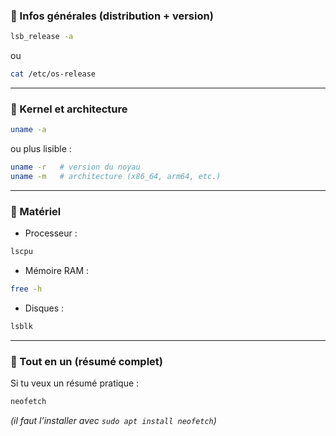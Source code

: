 
### 📌 Infos générales (distribution + version)

```bash
lsb_release -a
```

ou

```bash
cat /etc/os-release
```

---

### 📌 Kernel et architecture

```bash
uname -a
```

ou plus lisible :

```bash
uname -r   # version du noyau
uname -m   # architecture (x86_64, arm64, etc.)
```

---

### 📌 Matériel

* Processeur :

```bash
lscpu
```

* Mémoire RAM :

```bash
free -h
```

* Disques :

```bash
lsblk
```

---

### 📌 Tout en un (résumé complet)

Si tu veux un résumé pratique :

```bash
neofetch
```

*(il faut l’installer avec `sudo apt install neofetch`)*
